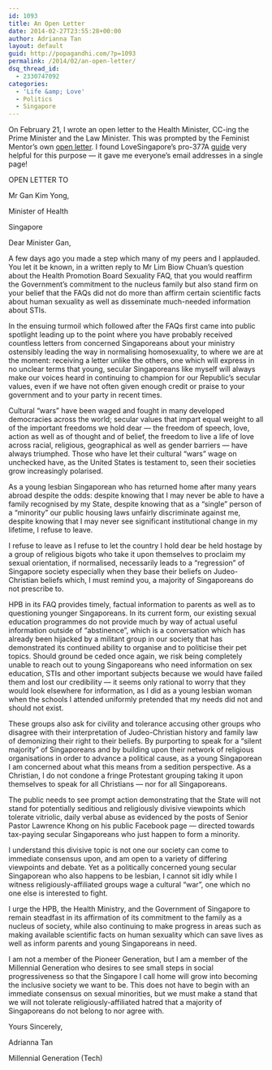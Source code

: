 ```yaml
---
id: 1093
title: An Open Letter
date: 2014-02-27T23:55:28+00:00
author: Adrianna Tan
layout: default
guid: http://popagandhi.com/?p=1093
permalink: /2014/02/an-open-letter/
dsq_thread_id:
  - 2330747092
categories:
  - 'Life &amp; Love'
  - Politics
  - Singapore
---
```

On February 21, I wrote an open letter to the Health Minister, CC-ing the Prime Minister and the Law Minister. This was prompted by the Feminist Mentor&#8217;s own [open letter](http://mothership.sg/2014/02/nus-law-dean-thio-su-mien-writes-open-letter-to-pm-health-minister/). I found LoveSingapore&#8217;s pro-377A [guide](http://sg.news.yahoo.com/singapore-pastor-lawrence-khong-s--support-377a--guide-leaked-034943128.html) very helpful for this purpose — it gave me everyone&#8217;s email addresses in a single page!

OPEN LETTER TO

Mr Gan Kim Yong,

Minister of Health

Singapore

Dear Minister Gan,

A few days ago you made a step which many of my peers and I applauded. You let it be known, in a written reply to Mr Lim Biow Chuan&#8217;s question about the Health Promotion Board Sexuality FAQ, that you would reaffirm the Government&#8217;s commitment to the nucleus family but also stand firm on your belief that the FAQs did not do more than affirm certain scientific facts about human sexuality as well as disseminate much-needed information about STIs.

In the ensuing turmoil which followed after the FAQs first came into public spotlight leading up to the point where you have probably received countless letters from concerned Singaporeans about your ministry ostensibly leading the way in normalising homosexuality, to where we are at the moment: receiving a letter unlike the others, one which will express in no unclear terms that young, secular Singaporeans like myself will always make our voices heard in continuing to champion for our Republic&#8217;s secular values, even if we have not often given enough credit or praise to your government and to your party in recent times.

Cultural &#8220;wars&#8221; have been waged and fought in many developed democracies across the world; secular values that impart equal weight to all of the important freedoms we hold dear — the freedom of speech, love, action as well as of thought and of belief, the freedom to live a life of love across racial, religious, geographical as well as gender barriers — have always triumphed. Those who have let their cultural &#8220;wars&#8221; wage on unchecked have, as the United States is testament to, seen their societies grow increasingly polarised.

As a young lesbian Singaporean who has returned home after many years abroad despite the odds: despite knowing that I may never be able to have a family recognised by my State, despite knowing that as a &#8220;single&#8221; person of a &#8220;minority&#8221; our public housing laws unfairly discriminate against me, despite knowing that I may never see significant institutional change in my lifetime, I refuse to leave.

I refuse to leave as I refuse to let the country I hold dear be held hostage by a group of religious bigots who take it upon themselves to proclaim my sexual orientation, if normalised, necessarily leads to a &#8220;regression&#8221; of Singapore society especially when they base their beliefs on Judeo-Christian beliefs which, I must remind you, a majority of Singaporeans do not prescribe to.

HPB in its FAQ provides timely, factual information to parents as well as to questioning younger Singaporeans. In its current form, our existing sexual education programmes do not provide much by way of actual useful information outside of &#8220;abstinence&#8221;, which is a conversation which has already been hijacked by a militant group in our society that has demonstrated its continued ability to organise and to politicise their pet topics. Should ground be ceded once again, we risk being completely unable to reach out to young Singaporeans who need information on sex education, STIs and other important subjects because we would have failed them and lost our credibility — it seems only rational to worry that they would look elsewhere for information, as I did as a young lesbian woman when the schools I attended uniformly pretended that my needs did not and should not exist.

These groups also ask for civility and tolerance accusing other groups who disagree with their interpretation of Judeo-Christian history and family law of demonizing their right to their beliefs. By purporting to speak for a &#8220;silent majority&#8221; of Singaporeans and by building upon their network of religious organisations in order to advance a political cause, as a young Singaporean I am concerned about what this means from a sedition perspective. As a Christian, I do not condone a fringe Protestant grouping taking it upon themselves to speak for all Christians — nor for all Singaporeans.

The public needs to see prompt action demonstrating that the State will not stand for potentially seditious and religiously divisive viewpoints which tolerate vitriolic, daily verbal abuse as evidenced by the posts of Senior Pastor Lawrence Khong on his public Facebook page — directed towards tax-paying secular Singaporeans who just happen to form a minority.

I understand this divisive topic is not one our society can come to immediate consensus upon, and am open to a variety of differing viewpoints and debate. Yet as a politically concerned young secular Singaporean who also happens to be lesbian, I cannot sit idly while I witness religiously-affiliated groups wage a cultural &#8220;war&#8221;, one which no one else is interested to fight.

I urge the HPB, the Health Ministry, and the Government of Singapore to remain steadfast in its affirmation of its commitment to the family as a nucleus of society, while also continuing to make progress in areas such as making available scientific facts on human sexuality which can save lives as well as inform parents and young Singaporeans in need.

I am not a member of the Pioneer Generation, but I am a member of the Millennial Generation who desires to see small steps in social progressiveness so that the Singapore I call home will grow into becoming the inclusive society we want to be. This does not have to begin with an immediate consensus on sexual minorities, but we must make a stand that we will not tolerate religiously-affiliated hatred that a majority of Singaporeans do not belong to nor agree with.

Yours Sincerely,

Adrianna Tan

Millennial Generation (Tech)
